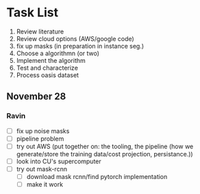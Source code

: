# Task List
1. Review literature
2. Review cloud options (AWS/google code)
3. fix up masks (in preparation in instance seg.)
4. Choose a algorithmn (or two)
5. Implement the algorithm
6. Test and characterize
7. Process oasis dataset

## November 28
### Ravin
- [ ] fix up noise masks
- [ ] pipeline problem
- [ ] try out AWS (put together on: the tooling, the pipeline (how we generate/store the training data/cost projection, persistance.))
- [ ] look into CU's supercomputer
- [ ] try out mask-rcnn
	- [ ] download mask rcnn/find pytorch implementation
	- [ ] make it work
